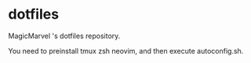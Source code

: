 # dotfiles
MagicMarvel 's dotfiles repository.

You need to preinstall tmux zsh neovim, and then execute autoconfig.sh.
